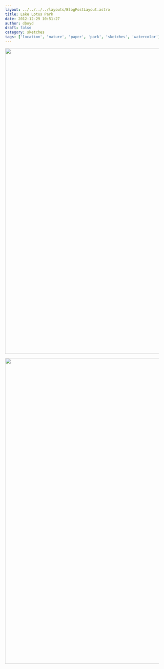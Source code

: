 ```yaml
---
layout: ../../../../layouts/BlogPostLayout.astro
title: Lake Lotus Park
date: 2012-12-29 10:51:27
author: dboyd
draft: false
category: sketches
tags: ['location', 'nature', 'paper', 'park', 'sketches', 'watercolor']
---
```

<img
    srcset="https://img.danaboyd.com/images/2012/12/mushroomStumpLakeLotus001_720.avif 720w, https://img.danaboyd.com/images/2012/12/mushroomStumpLakeLotus001_480.avif 480w"
    sizes="(max-width: 720px) 100vw, (max-width: 480px) 100vw"
    src="https://img.danaboyd.com/images/2012/12/mushroomStumpLakeLotus001.jpg"
    alt=""
    style="width: auto; height: clamp(0px, 95vh, 1000px);"
/>

<img
    srcset="https://img.danaboyd.com/images/2012/12/goldenTreeLakeLotus001_720.avif 720w, https://img.danaboyd.com/images/2012/12/goldenTreeLakeLotus001_480.avif 480w"
    sizes="(max-width: 720px) 100vw, (max-width: 480px) 100vw"
    src="https://img.danaboyd.com/images/2012/12/goldenTreeLakeLotus001.jpg"
    alt=""
    style="width: auto; height: clamp(0px, 95vh, 1000px);"
/>

